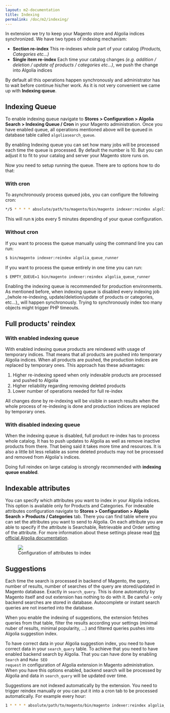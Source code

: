 ```yaml
---
layout: m2-documentation
title: Indexing
permalink: /doc/m2/indexing/
---
```


In extension we try to keep your Magento store and Algolia indices synchronized. We have two types of indexing mechanism:

- **Section re-index**
This re-indexes whole part of your catalog _(Products, Categories etc...)_
- **Single item re-index**
Each time your catalog changes _(e.g. addition / deletion / update of products / categories etc...)_, we push the change into Algolia indices

By default all this operations happen synchronously and administrator has to wait before continue his/her work. As it is not very convenient we came up with **Indexing queue**.

## Indexing Queue
To enable indexing queue navigate to **Stores > Configuration > Algolia Search > Indexing Queue / Cron** in your Magento administration.
Once you have enabled queue, all operations mentioned above will be queued in database table called `algoliasearch_queue`.

By enabling Indexing queue you can set how many jobs will be processed each time the queue is processed. By default the number is 10. But you can adjust it to fit to your catalog and server your Magento store runs on.

Now you need to setup running the queue. There are to options how to do that:

### With cron

To asynchronously process queued jobs, you can configure the following cron:

```sh
*/5 * * * * absolute/path/to/magento/bin/magento indexer:reindex algolia_queue_runner
```

This will run `N` jobs every 5 minutes depending of your queue configuration.


### Without cron

If you want to process the queue manually using the command line you can run:

```sh
$ bin/magento indexer:reindex algolia_queue_runner
```

If you want to process the queue entirely in one time you can run:

```sh
$ EMPTY_QUEUE=1 bin/magento indexer:reindex algolia_queue_runner
```

<div class="alert alert-warning">
    <i class="fa fa-exclamation-triangle"></i>
    Enabling the indexing queue is recommended for production environments.
</div>

<div class="alert alert-danger">
  <i class="fa fa-exclamation-triangle"></i>
  As mentioned before, when indexing queue is disabled every indexing job _(whole re-indexing, update/deletion/update of products or categories, etc...)_ will happen synchronously.
  Trying to synchronously index too many objects might trigger PHP timeouts.
</div>

## Full products' reindex

### With enabled indexing queue

With enabled indexing queue products are reindexed with usage of temporary indices. That means that all products are pushed into temporary Algolia indices. When all products are pushed, the production indices are replaced by temporary ones. This approach has these advantages:

1. Higher re-indexing speed when only indexable products are processed and pushed to Algolia
2. Higher reliability regarding removing deleted products
3. Lower number of operations needed for full re-index

All changes done by re-indexing will be visible in search results when the whole process of re-indexing is done and production indices are replaced by temporary ones.

### With disabled indexing queue

When the indexing queue is disabled, full product re-index has to process whole catalog. It has to push updates to Algolia as well as remove inactive products from there.
That being said it takes more time and resources. It is also a little bit less reliable as some deleted products may not be processed and removed from Algolia's indices.

<div class="alert alert-warning">
    <i class="fa fa-exclamation-triangle"></i>
    Doing full reindex on large catalog is strongly recommended with <strong>indexing queue enabled</strong>.
</div>

## Indexable attributes

You can specify which attributes you want to index in your Algolia indices. This option is available only for Products and Categories. For indexable attributes configuration navigate to **Stores > Configuration > Algolia Search > Products / Categories** tab.
There you can find table where you can set the attributes you want to send to Algolia. On each attribute you are able to specify if the attribute is Searchable, Retrievable and Order setting of the attribute. For more information about these settings please read [the official Algolia documentation](https://www.algolia.com/doc/?utm_medium=social-owned&amp;utm_source=magento%20website&amp;utm_campaign=docs).

<figure>
    <img src="../../../img/m2-attributes.png" class="img-responsive">
    <figcaption>Configuration of attributes to index</figcaption>
</figure>

## Suggestions

Each time the search is processed in backend of Magento, the query, number of results, number of searches of the query are stored/updated in Magento database. Exactly in <code>search_query</code>. This is done automaticly by Magento itself and out extension has nothing to do with it.
Be careful - only backend searches are stored in database. Autocomplete or instant search queries are not inserted into the database.

When you enable the indexing of suggestions, the extension fetches queries from that table, filter the results according your settings (minimal nuber of results, minimal popularity, ...) and filtered queries pushes into Algolia suggestion index.

To have correct data in your Algolia suggestion index, you need to have correct data in your <code>search_query</code> table. To achieve that you need to have enabled backend search by Algolia. That you can have done by enabling <code>Search</code> and <code>Make SEO request</code> in configuration of Algolia extension in Magento administration.
When you have this options enabled, backend search will be processed by Algolia and data in <code>search_query</code> will be updated over time.

Suggestions are not indexed automatically by the extension. You need to trigger reindex manually or you can put it into a cron tab to be processed automatically. For example every hour:

```sh
1 * * * * absolute/path/to/magento/bin/magento indexer:reindex algolia_suggestions
```